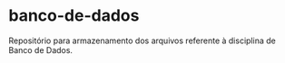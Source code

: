 # banco-de-dados
Repositório para armazenamento dos arquivos referente à disciplina de Banco de Dados.
